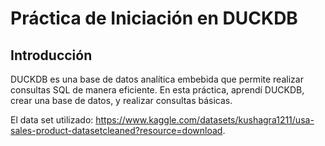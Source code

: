 # Práctica de Iniciación en DUCKDB

## Introducción
DUCKDB es una base de datos analítica embebida que permite realizar consultas SQL de manera eficiente. En esta práctica, aprendí DUCKDB, crear una base de datos, y realizar consultas básicas.

El data set utilizado: 
https://www.kaggle.com/datasets/kushagra1211/usa-sales-product-datasetcleaned?resource=download.
